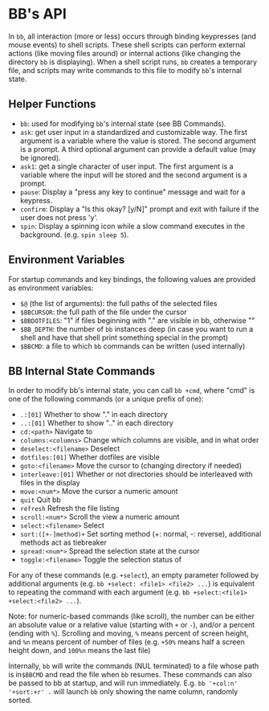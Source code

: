 # BB's API
In `bb`, all interaction (more or less) occurs through binding keypresses
(and mouse events) to shell scripts. These shell scripts can perform external
actions (like moving files around) or internal actions (like changing the
directory `bb` is displaying). When a shell script runs, `bb` creates a
temporary file, and scripts may write commands to this file to modify `bb`'s
internal state.

## Helper Functions
- `bb`: used for modifying `bb`'s internal state (see BB Commands).
- `ask`: get user input in a standardized and customizable way. The first
  argument is a variable where the value is stored. The second argument is
  a prompt. A third optional argument can provide a default value (may be
  ignored).
- `ask1`: get a single character of user input. The first argument is a variable
  where the input will be stored and the second argument is a prompt.
- `pause`: Display a "press any key to continue" message and wait for a keypress.
- `confirm`: Display a "Is this okay? [y/N]" prompt and exit with failure if
  the user does not press 'y'.
- `spin`: Display a spinning icon while a slow command executes in the background.
  (e.g. `spin sleep 5`).

## Environment Variables
For startup commands and key bindings, the following values are provided as
environment variables:

- `$@` (the list of arguments): the full paths of the selected files
- `$BBCURSOR`: the full path of the file under the cursor
- `$BBDOTFILES`: "1" if files beginning with "." are visible in bb, otherwise ""
- `$BB_DEPTH`: the number of `bb` instances deep (in case you want to run a
  shell and have that shell print something special in the prompt)
- `$BBCMD`: a file to which `bb` commands can be written (used internally)

## BB Internal State Commands
In order to modify bb's internal state, you can call `bb +cmd`, where "cmd"
is one of the following commands (or a unique prefix of one):

- `.:[01]`                   Whether to show "." in each directory
- `..:[01]`                  Whether to show ".." in each directory
- `cd:<path>`                Navigate to <path>
- `columns:<columns>`        Change which columns are visible, and in what order
- `deselect:<filename>`      Deselect <filename>
- `dotfiles:[01]`            Whether dotfiles are visible
- `goto:<filename>`          Move the cursor to <filename> (changing directory if needed)
- `interleave:[01]`          Whether or not directories should be interleaved with files in the display
- `move:<num*>`              Move the cursor a numeric amount
- `quit`                     Quit bb
- `refresh`                  Refresh the file listing
- `scroll:<num*>`            Scroll the view a numeric amount
- `select:<filename>`        Select <filename>
- `sort:([+-]method)+`       Set sorting method (+: normal, -: reverse), additional methods act as tiebreaker
- `spread:<num*>`            Spread the selection state at the cursor
- `toggle:<filename>`        Toggle the selection status of <filename>

For any of these commands (e.g. `+select`), an empty parameter followed by
additional arguments (e.g. `bb +select: <file1> <file2> ...`) is equivalent to
repeating the command with each argument (e.g. `bb +select:<file1>
+select:<file2> ...`).

Note: for numeric-based commands (like scroll), the number can be either an
absolute value or a relative value (starting with `+` or `-`), and/or a percent
(ending with `%`). Scrolling and moving, `%` means percent of screen height,
and `%n` means percent of number of files (e.g. `+50%` means half a screen
height down, and `100%n` means the last file)

Internally, `bb` will write the commands (NUL terminated) to a file whose path
is in`$BBCMD` and read the file when `bb` resumes. These commands can also be
passed to bb at startup, and will run immediately.  E.g. `bb '+col:n'
'+sort:+r' .` will launch `bb` only showing the name column, randomly sorted.
